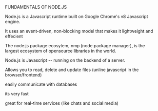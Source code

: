 FUNDAMENTALS OF NODE.JS

Node.js is a Javascript runtime built on Google Chrome's v8 Javascript engine.

It uses an event-driven, non-blocking model that makes it lightweight and effecient

The node.js package ecosytem, nmp (node package manager), is the largest ecosystem of opensource libraries in the world.

Node.js is Javascript -- running on the backend of a server.

Allows you to read, delete and update files (unline javascript in the browser/frontend)

easily communicate with databases

its very fast

great for real-time services (like chats and social media)